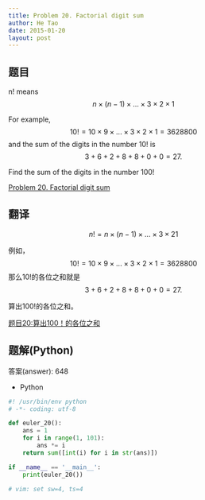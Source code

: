 ```yaml
---
title: Problem 20. Factorial digit sum
author: He Tao
date: 2015-01-20
layout: post
---
```


## 题目

n! means $$ n \times (n − 1) \times ... \times 3 \times 2 \times 1 $$

For example, $$ 10! = 10 \times 9 \times ... \times 3 \times 2 \times 1 = 3628800 $$
and the sum of the digits in the number 10! is $$ 3 + 6 + 2 + 8 + 8 + 0 + 0 = 27.$$

Find the sum of the digits in the number 100!

[Problem 20. Factorial digit sum](https://projecteuler.net/problem=20 "Problem 20")

## 翻译

$$ n! = n \times (n − 1) \times ... \times 3 \times 2  1 $$

例如， $$ 10! = 10 \times 9 \times ... \times 3 \times 2 \times 1 = 3628800 $$
那么10!的各位之和就是$$ 3 + 6 + 2 + 8 + 8 + 0 + 0 = 27.$$

算出100!的各位之和。

[题目20:算出100！的各位之和](http://pe.spiritzhang.com/index.php/2011-05-11-09-44-54/21-20100 "题目20")

## 题解(Python)

答案(answer): 648

+ Python

~~~python
#! /usr/bin/env python
# -*- coding: utf-8

def euler_20():
    ans = 1
    for i in range(1, 101):
        ans *= i
    return sum([int(i) for i in str(ans)])

if __name__ == '__main__':
    print(euler_20())

# vim: set sw=4, ts=4
~~~

